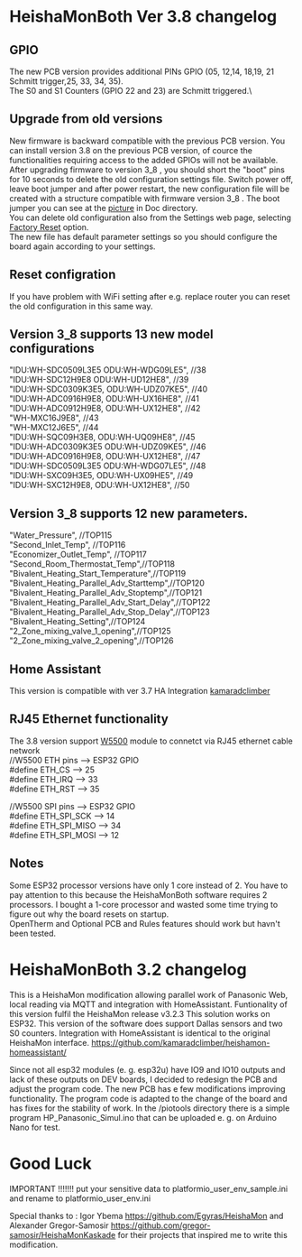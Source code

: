 # HeishaMonBoth Ver 3.8 changelog
## GPIO 
The new PCB version provides additional PINs GPIO (05, 12,14, 18,19, 21 Schmitt trigger,25, 33, 34, 35).\
The S0 and S1 Counters  (GPIO 22 and 23) are Schmitt triggered.\


## Upgrade from old versions
New firmware is  backward compatible with the previous PCB version. You can install version 3.8 on the previous PCB version, of cource the functionalities requiring access to the added GPIOs will not be available.\
After upgrading firmware to version 3_8 , you should short the "boot" pins for 10 seconds to delete the old configuration settings file. Switch power off, leave boot jumper and after power restart, the new configuration file will be created with a structure compatible with firmware version 3_8 . The boot jumper you can see at the [picture](https://github.com/salakrzy/HeishaMonBoth/blob/main/Doc/Board%20set%20in%20Boot%20or%20Reset%20mode.jpg) in Doc directory.\
You can delete old configuration also from the Settings web page, selecting [Factory Reset](https://github.com/salakrzy/HeishaMonBoth/blob/main/Doc/HMBv3_8Stetting2.png) option.\
The new file has default parameter settings so you should configure the board again according to your settings.
## Reset configration
If you have problem with WiFi setting after e.g. replace router you can reset the old configuration in this same way. 


## Version 3_8 supports 13 new model configurations
  "IDU:WH-SDC0509L3E5 ODU:WH-WDG09LE5", //38\
  "IDU:WH-SDC12H9E8 ODU:WH-UD12HE8", //39\
  "IDU:WH-SDC0309K3E5, ODU:WH-UDZ07KE5", //40\
  "IDU:WH-ADC0916H9E8, ODU:WH-UX16HE8", //41\
  "IDU:WH-ADC0912H9E8, ODU:WH-UX12HE8", //42\
  "WH-MXC16J9E8", //43\
  "WH-MXC12J6E5", //44\
  "IDU:WH-SQC09H3E8, ODU:WH-UQ09HE8", //45\
  "IDU:WH-ADC0309K3E5 ODU:WH-UDZ09KE5", //46\
  "IDU:WH-ADC0916H9E8, ODU:WH-UX12HE8", //47\
  "IDU:WH-SDC0509L3E5 ODU:WH-WDG07LE5", //48\
  "IDU:WH-SXC09H3E5, ODU:WH-UX09HE5", //49\
  "IDU:WH-SXC12H9E8, ODU:WH-UX12HE8", //50
## Version 3_8 supports 12 new parameters.
  "Water_Pressure",          //TOP115\
  "Second_Inlet_Temp",       //TOP116\
  "Economizer_Outlet_Temp",  //TOP117\
  "Second_Room_Thermostat_Temp",//TOP118\
  "Bivalent_Heating_Start_Temperature",//TOP119\
  "Bivalent_Heating_Parallel_Adv_Starttemp",//TOP120\
  "Bivalent_Heating_Parallel_Adv_Stoptemp",//TOP121\
  "Bivalent_Heating_Parallel_Adv_Start_Delay",//TOP122\
  "Bivalent_Heating_Parallel_Adv_Stop_Delay",//TOP123\
  "Bivalent_Heating_Setting",//TOP124\
  "2_Zone_mixing_valve_1_opening",//TOP125\
  "2_Zone_mixing_valve_2_opening",//TOP126
## Home Assistant 
This version is compatible with ver 3.7 HA Integration [kamaradclimber](https://github.com/kamaradclimber/heishamon-homeassistant)
## RJ45 Ethernet functionality
The 3.8 version support [W5500](https://github.com/salakrzy/HeishaMonBoth/blob/main/Doc/Connecting%20%20W5500%20Ethernet%20module.PNG) module to connetct via RJ45 ethernet cable network\
//W5500 ETH pins	-->	ESP32 GPIO\
#define ETH_CS    -->      25\
#define ETH_IRQ    -->     33\
#define ETH_RST    -->     35

//W5500  SPI pins	-->	ESP32 GPIO\
#define ETH_SPI_SCK   -->  14\
#define ETH_SPI_MISO  -->  34\
#define ETH_SPI_MOSI  -->  12

## Notes
Some ESP32 processor versions have only 1 core instead of 2. You have to pay attention to this because the HeishaMonBoth software requires 2 processors. I bought a 1-core processor and wasted some time trying to figure out why the board resets on startup.\
OpenTherm and Optional PCB and Rules features should work but havn't been tested.





# HeishaMonBoth 3.2 changelog
This is a HeishaMon modification allowing parallel work of Panasonic Web, local reading via MQTT and integration with HomeAssistant.
Funtionality of this version fulfil the HeishaMon release v3.2.3
This solution works on ESP32.
This version of the software does support Dallas sensors and two S0 counters.
Integration with HomeAssistant is identical to the original HeishaMon interface. https://github.com/kamaradclimber/heishamon-homeassistant/

Since not all esp32 modules (e. g. esp32u) have IO9 and IO10 outputs and lack of these outputs on DEV boards, 
I decided to redesign the PCB and adjust the program code. The new PCB has e few modifications improving functionality.
The program code is adapted to the change of the board and has fixes for the stability of work.
In the /piotools directory there is a simple program HP_Panasonic_Simul.ino that can be uploaded e. g. on Arduino Nano for test.

# Good Luck

IMPORTANT !!!!!!! put your sensitive data to platformio_user_env_sample.ini and rename to platformio_user_env.ini

Special thanks to :
Igor Ybema https://github.com/Egyras/HeishaMon 
and 
Alexander Gregor-Samosir https://github.com/gregor-samosir/HeishaMonKaskade
for their projects that inspired me to write this modification.

